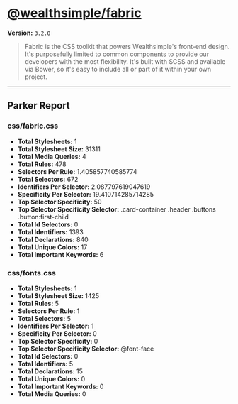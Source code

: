 # [@wealthsimple/fabric]( http://fabric.wealthsimple.com )

**Version:** `3.2.0`

> Fabric is the CSS toolkit that powers Wealthsimple's front-end design. It's purposefully limited to common components to provide our developers with the most flexibility. It's built with SCSS and available via Bower, so it's easy to include all or part of it within your own project.

* * *

## Parker Report

### css/fabric.css

- **Total Stylesheets:** 1
- **Total Stylesheet Size:** 31311
- **Total Media Queries:** 4
- **Total Rules:** 478
- **Selectors Per Rule:** 1.405857740585774
- **Total Selectors:** 672
- **Identifiers Per Selector:** 2.087797619047619
- **Specificity Per Selector:** 19.410714285714285
- **Top Selector Specificity:** 50
- **Top Selector Specificity Selector:** .card-container .header .buttons .button:first-child
- **Total Id Selectors:** 0
- **Total Identifiers:** 1393
- **Total Declarations:** 840
- **Total Unique Colors:** 17
- **Total Important Keywords:** 6

### css/fonts.css

- **Total Stylesheets:** 1
- **Total Stylesheet Size:** 1425
- **Total Rules:** 5
- **Selectors Per Rule:** 1
- **Total Selectors:** 5
- **Identifiers Per Selector:** 1
- **Specificity Per Selector:** 0
- **Top Selector Specificity:** 0
- **Top Selector Specificity Selector:** @font-face
- **Total Id Selectors:** 0
- **Total Identifiers:** 5
- **Total Declarations:** 15
- **Total Unique Colors:** 0
- **Total Important Keywords:** 0
- **Total Media Queries:** 0
